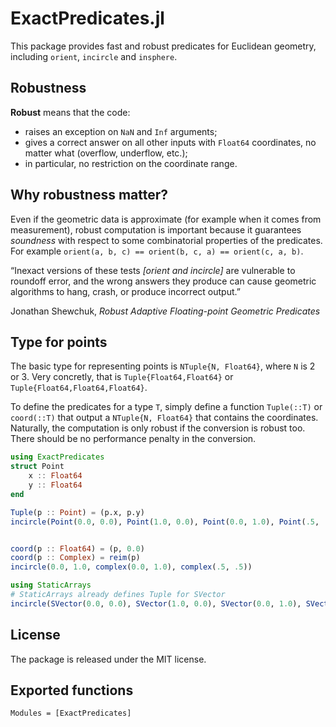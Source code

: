 # ExactPredicates.jl

This package provides fast and robust predicates for Euclidean geometry, including `orient`, `incircle` and `insphere`.



## Robustness

**Robust** means that the code:

- raises an exception on `NaN` and `Inf` arguments;
- gives a correct answer on all other inputs with `Float64` coordinates, no matter what (overflow, underflow, etc.);
- in particular, no restriction on the coordinate range.

## Why robustness matter?

Even if the geometric data is approximate (for example when it comes from measurement),
robust computation is important because it guarantees *soundness* with respect to some combinatorial properties of the predicates.
For example `orient(a, b, c) == orient(b, c, a) == orient(c, a, b)`.

“Inexact versions of these tests *[orient and incircle]* are vulnerable to roundoff error, and the wrong
answers they produce can cause geometric algorithms to hang, crash, or produce
incorrect output.”

Jonathan Shewchuk, *Robust Adaptive Floating-point Geometric Predicates*


## Type for points

The basic type for representing points is `NTuple{N, Float64}`, where `N` is 2 or 3. Very concretly, that is `Tuple{Float64,Float64}` or `Tuple{Float64,Float64,Float64}`.

To define the predicates for a type `T`, simply define a function `Tuple(::T)` or
`coord(::T)` that output a `NTuple{N, Float64}` that contains the
coordinates. Naturally, the computation is only robust if the conversion is robust too.
There should be no performance penalty in the conversion.


```julia
using ExactPredicates
struct Point
    x :: Float64
    y :: Float64
end

Tuple(p :: Point) = (p.x, p.y)
incircle(Point(0.0, 0.0), Point(1.0, 0.0), Point(0.0, 1.0), Point(.5, .5))


coord(p :: Float64) = (p, 0.0)
coord(p :: Complex) = reim(p)
incircle(0.0, 1.0, complex(0.0, 1.0), complex(.5, .5))

using StaticArrays
# StaticArrays already defines Tuple for SVector
incircle(SVector(0.0, 0.0), SVector(1.0, 0.0), SVector(0.0, 1.0), SVector(.5, .5))
```


## License

The package is released under the MIT license.


## Exported functions

```@autodocs
Modules = [ExactPredicates]
```



